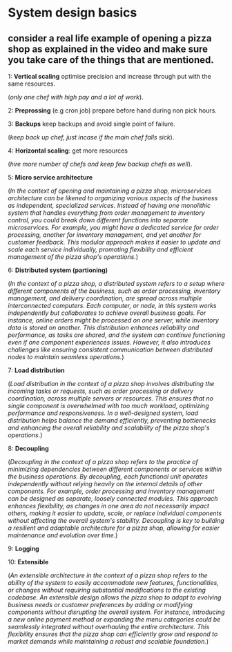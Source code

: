 # System design basics

## consider a real life example of opening a pizza shop as explained in the video and make sure you take care of the things that are mentioned.

1: **Vertical scaling**
optimise precision and increase through put with the same resources.

(*only one chef with high pay and a lot of work*).

2: **Preprossing** (e.g cron job)
prepare before hand during non pick hours.

3: **Backups**
keep backups and avoid single point of failure.

(*keep back up chef, just incase if the main chef falls sick*).

4: **Horizontal scaling**: get more resources 

(*hire more number of chefs and keep few backup chefs as well*).

5: **Micro service architecture**

(*In the context of opening and maintaining a pizza shop, microservices architecture can be likened to organizing various aspects of the business as independent, specialized services. Instead of having one monolithic system that handles everything from order management to inventory control, you could break down different functions into separate microservices. For example, you might have a dedicated service for order processing, another for inventory management, and yet another for customer feedback. This modular approach makes it easier to update and scale each service individually, promoting flexibility and efficient management of the pizza shop's operations.*)

6: **Distributed system (partioning)**

(*In the context of a pizza shop, a distributed system refers to a setup where different components of the business, such as order processing, inventory management, and delivery coordination, are spread across multiple interconnected computers. Each computer, or node, in this system works independently but collaborates to achieve overall business goals. For instance, online orders might be processed on one server, while inventory data is stored on another. This distribution enhances reliability and performance, as tasks are shared, and the system can continue functioning even if one component experiences issues. However, it also introduces challenges like ensuring consistent communication between distributed nodes to maintain seamless operations.*)

7: **Load distribution**

(*Load distribution in the context of a pizza shop involves distributing the incoming tasks or requests, such as order processing or delivery coordination, across multiple servers or resources. This ensures that no single component is overwhelmed with too much workload, optimizing performance and responsiveness. In a well-designed system, load distribution helps balance the demand efficiently, preventing bottlenecks and enhancing the overall reliability and scalability of the pizza shop's operations.*)

8: **Decoupling**

(*Decoupling in the context of a pizza shop refers to the practice of minimizing dependencies between different components or services within the business operations. By decoupling, each functional unit operates independently without relying heavily on the internal details of other components. For example, order processing and inventory management can be designed as separate, loosely connected modules. This approach enhances flexibility, as changes in one area do not necessarily impact others, making it easier to update, scale, or replace individual components without affecting the overall system's stability. Decoupling is key to building a resilient and adaptable architecture for a pizza shop, allowing for easier maintenance and evolution over time.*)

9: **Logging**

10: **Extensible**

(*An extensible architecture in the context of a pizza shop refers to the ability of the system to easily accommodate new features, functionalities, or changes without requiring substantial modifications to the existing codebase. An extensible design allows the pizza shop to adapt to evolving business needs or customer preferences by adding or modifying components without disrupting the overall system. For instance, introducing a new online payment method or expanding the menu categories could be seamlessly integrated without overhauling the entire architecture. This flexibility ensures that the pizza shop can efficiently grow and respond to market demands while maintaining a robust and scalable foundation.*)
